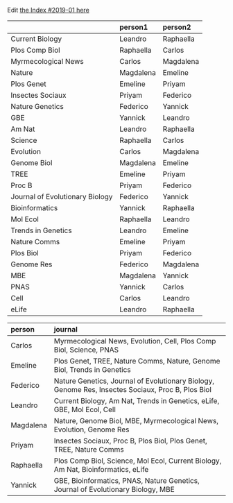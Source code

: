 Edit [the Index #2019-01 here](https://docs.google.com/document/d/1QH0hbs_BKDhNHPbJNHg7nf2Zg12jwwAFeLvdcEQSicY/edit?usp=sharing)

|                                |person1   |person2   |
|:-------------------------------|:---------|:---------|
|Current Biology                 |Leandro   |Raphaella |
|Plos Comp Biol                  |Raphaella |Carlos    |
|Myrmecological News             |Carlos    |Magdalena |
|Nature                          |Magdalena |Emeline   |
|Plos Genet                      |Emeline   |Priyam    |
|Insectes Sociaux                |Priyam    |Federico  |
|Nature Genetics                 |Federico  |Yannick   |
|GBE                             |Yannick   |Leandro   |
|Am Nat                          |Leandro   |Raphaella |
|Science                         |Raphaella |Carlos    |
|Evolution                       |Carlos    |Magdalena |
|Genome Biol                     |Magdalena |Emeline   |
|TREE                            |Emeline   |Priyam    |
|Proc B                          |Priyam    |Federico  |
|Journal of Evolutionary Biology |Federico  |Yannick   |
|Bioinformatics                  |Yannick   |Raphaella |
|Mol Ecol                        |Raphaella |Leandro   |
|Trends in Genetics              |Leandro   |Emeline   |
|Nature Comms                    |Emeline   |Priyam    |
|Plos Biol                       |Priyam    |Federico  |
|Genome Res                      |Federico  |Magdalena |
|MBE                             |Magdalena |Yannick   |
|PNAS                            |Yannick   |Carlos    |
|Cell                            |Carlos    |Leandro   |
|eLife                           |Leandro   |Raphaella |




|person    |journal                                                                                           |
|:---------|:-------------------------------------------------------------------------------------------------|
|Carlos    |Myrmecological News, Evolution, Cell, Plos Comp Biol, Science, PNAS                               |
|Emeline   |Plos Genet, TREE, Nature Comms, Nature, Genome Biol, Trends in Genetics                           |
|Federico  |Nature Genetics, Journal of Evolutionary Biology, Genome Res, Insectes Sociaux, Proc B, Plos Biol |
|Leandro   |Current Biology, Am Nat, Trends in Genetics, eLife, GBE, Mol Ecol, Cell                           |
|Magdalena |Nature, Genome Biol, MBE, Myrmecological News, Evolution, Genome Res                              |
|Priyam    |Insectes Sociaux, Proc B, Plos Biol, Plos Genet, TREE, Nature Comms                               |
|Raphaella |Plos Comp Biol, Science, Mol Ecol, Current Biology, Am Nat, Bioinformatics, eLife                 |
|Yannick   |GBE, Bioinformatics, PNAS, Nature Genetics, Journal of Evolutionary Biology, MBE                  |
